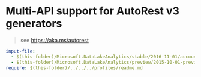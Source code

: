 # Multi-API support for AutoRest v3 generators

> see https://aka.ms/autorest

``` yaml
input-file:
  - $(this-folder)/Microsoft.DataLakeAnalytics/stable/2016-11-01/account.json
  - $(this-folder)/Microsoft.DataLakeAnalytics/preview/2015-10-01-preview/account.json
require: $(this-folder)/../../../profiles/readme.md
```
